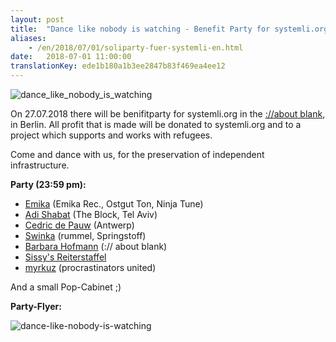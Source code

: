 ```yaml
---
layout: post
title:  "Dance like nobody is watching - Benefit Party for systemli.org"
aliases:
    - /en/2018/07/01/soliparty-fuer-systemli-en.html
date:   2018-07-01 11:00:00
translationKey: ede1b180a1b3ee2847b83f469ea4ee12
---
```

![dance_like_nobody_is_watching](/assets/img/dance_like_nobody_is_watching_banner.png)

On 27.07.2018 there will be benifitparty for systemli.org in the [://about blank](http://aboutparty.net/), in Berlin. 
All profit that is made will be donated to systemli.org and to a project which supports and works with refugees.  

Come and dance with us, for the preservation of independent infrastructure.

<b>Party (23:59 pm):</b>

- [Emika](https://soundcloud.com/emika_official) (Emika Rec., Ostgut Ton, Ninja Tune)
- [Adi Shabat](https://soundcloud.com/adi-shabat) (The Block, Tel Aviv)
- [Cedric de Pauw](https://soundcloud.com/cedricdepauw) (Antwerp)
- [Swinka](https://soundcloud.com/swinka-rummel) (rummel, Springstoff)
- [Barbara Hofmann](https://soundcloud.com/barbarahofmann) (:// about blank)
- [Sissy's Reiterstaffel](https://soundcloud.com/sissys-reiterstaffel)
- [myrkuz](https://soundcloud.com/myrkuz) (procrastinators united)

And a small Pop-Cabinet ;)


<b>Party-Flyer:</b>

<img src="/assets/img/dance_like_nobody_is_watching_flyer.jpeg" alt="dance-like-nobody-is-watching" align="left" />
